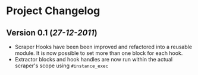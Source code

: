 # Project Changelog

## Version 0.1 (*27-12-2011*)

- Scraper Hooks have been been improved and refactored into a reusable module. It is now possible to set
  more than one block for each hook.
- Extractor blocks and hook handles are now run within the actual scraper's scope using `#instance_exec`


